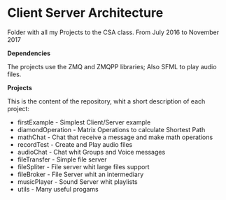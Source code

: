 # Client Server Architecture

Folder with all my Projects to the CSA class.
From July 2016 to November 2017 

**Dependencies**

The projects use the ZMQ and ZMQPP libraries; Also SFML to play audio files.

**Projects**

This is the content of the repository, whit a short description of each project:

* firstExample - Simplest Client/Server example
* diamondOperation - Matrix Operations to calculate Shortest Path
* mathChat - Chat that receive a message and make math operations
* recordTest - Create and Play audio files
* audioChat - Chat whit Groups and Voice messages
* fileTransfer - Simple file server
* fileSpliter - File server whit large files support
* fileBroker - File Server whit an intermediary
* musicPlayer - Sound Server whit playlists
* utils - Many useful progams

